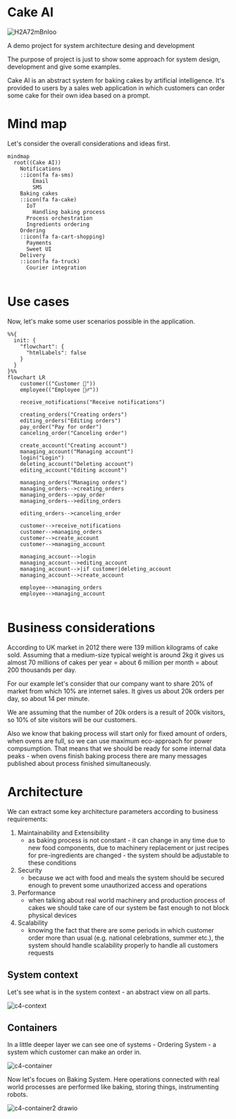 # Cake AI

![H2A72mBnIoo](https://github.com/xeo545x39/cake-ai/assets/10615919/521ec5e2-d1f9-409a-8f6e-30066bd61fa5)

A demo project for system architecture desing and development

The purpose of project is just to show some approach for system design, development and give some examples.

Cake AI is an abstract system for baking cakes by artificial intelligence. It's provided to users by a sales web application in which customers can order some cake for their own idea based on a prompt.

# Mind map
Let's consider the overall considerations and ideas first.

```mermaid
mindmap
  root((Cake AI))
    Notifications
    ::icon(fa fa-sms)
        Email
        SMS
    Baking cakes
    ::icon(fa fa-cake)
      IoT
        Handling baking process
      Process orchestration  
      Ingredients ordering  
    Ordering
    ::icon(fa fa-cart-shopping)
      Payments
      Sweet UI
    Delivery
    ::icon(fa fa-truck)
      Courier integration
      

```

# Use cases

Now, let's make some user scenarios possible in the application.

```mermaid
%%{
  init: {
    "flowchart": {
      "htmlLabels": false
    }
  }
}%%
flowchart LR
    customer(("Customer 🧑"))
    employee(("Employee 👷‍♂️"))

    receive_notifications("Receive notifications")

    creating_orders("Creating orders")
    editing_orders("Editing orders")
    pay_order("Pay for order")
    canceling_order("Canceling order")
    
    create_account("Creating account")
    managing_account("Managing account")
    login("Login")
    deleting_account("Deleting account")
    editing_account("Editing account")
    
    managing_orders("Managing orders")
    managing_orders-->creating_orders
    managing_orders-->pay_order
    managing_orders-->editing_orders
    
    editing_orders-->canceling_order
    
    customer-->receive_notifications
    customer-->managing_orders
    customer-->create_account
    customer-->managing_account

    managing_account-->login
    managing_account-->editing_account
    managing_account-->|if customer|deleting_account
    managing_account-->create_account
        
    employee-->managing_orders
    employee-->managing_account


```

# Business considerations

According to UK market in 2012 there were 139 million kilograms of cake sold. Assuming that a medium-size typical weight is around 2kg it gives us almost 70 millions of cakes per year = about 6 million per month = about 200 thousands per day.

For our example let's consider that our company want to share 20% of market from which 10% are internet sales. It gives us about 20k orders per day, so about 14 per minute.

We are assuming that the number of 20k orders is a result of 200k visitors, so 10% of site visitors will be our customers.

Also we know that baking process will start only for fixed amount of orders, when ovens are full, so we can use maximum eco-approach for power compsumption. That means that we should be ready for some internal data peaks - when ovens finish baking process there are many messages published about process finished simultaneously. 

# Architecture

We can extract some key architecture parameters according to business requirements:
1. Maintainability and Extensibility
   - as baking process is not constant - it can change in any time due to new food components, due to machinery replacement or just recipes for pre-ingredients are changed - the system should be adjustable to these conditions
2. Security
   - because we act with food and meals the system should be secured enough to prevent some unauthorized access and operations
3. Performance
   - when talking about real world machinery and production process of cakes we should take care of our system be fast enough to not block physical devices
4. Scalability
   - knowing the fact that there are some periods in which customer order more than usual (e.g. national celebrations, summer etc.), the system should handle scalability properly to handle all customers requests


## System context

Let's see what is in the system context - an abstract view on all parts.

![c4-context](https://github.com/xeo545x39/cake-ai/assets/10615919/d8e944b6-0be9-4e58-a617-e9590a5d90e3)

## Containers

In a little deeper layer we can see one of systems - Ordering System - a system which customer can make an order in.

![c4-container](https://github.com/xeo545x39/cake-ai/assets/10615919/6b1c177b-7003-46ca-b103-e11096bd4547)

Now let's focues on Baking System. Here operations connected with real world processes are performed like baking, storing things, instrumenting robots.

![c4-container2 drawio](https://github.com/xeo545x39/cake-ai/assets/10615919/d378d792-accf-4c1e-b9dc-46c41a209fec)

